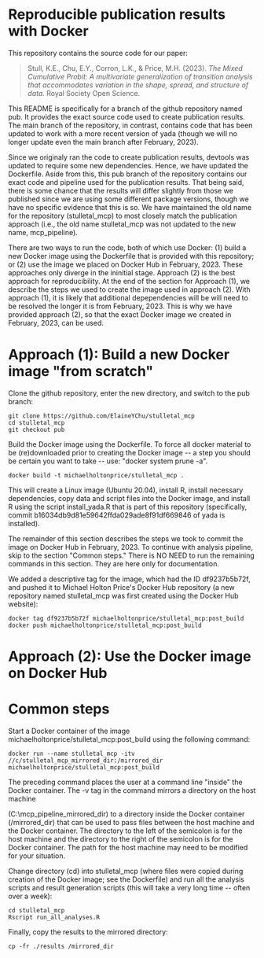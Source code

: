 # Reproducible publication results with Docker
This repository contains the source code for our paper:

> Stull, K.E., Chu, E.Y., Corron, L.K., & Price, M.H. (2023). *The Mixed
 Cumulative Probit: A multivariate generalization of transition analysis that
 accommodates variation in the shape, spread, and structure of data.* Royal
 Society Open Science.  

This README is specifically for a branch of the github repository named pub. It
provides the exact source code used to create publication results. The main
branch of the repository, in contrast, contains code that has been updated to
work with a more recent version of yada (though we will no longer update even
the main branch after February, 2023).

Since we originaly ran the code to create publication results, devtools was
updated to require some new dependencies. Hence, we have updated the
Dockerfile. Aside from this, this pub branch of the repository contains our
exact code and pipeline used for the publication results. That being said,
there is some chance that the results will differ slightly from those we
published since we are using some different package versions, though we have
no specific evidence that this is so. We have maintained the old name for
the repository (stulletal_mcp) to most closely match the publication approach
(i.e., the old name stulletal_mcp was not updated to the new name,
mcp_pipeline).

There are two ways to run the code, both of which use Docker: (1) build a new
Docker image using the Dockerfile that is provided with this repository; or (2)
use the image we placed on Docker Hub in February, 2023. These approaches only
diverge in the ininitial stage. Approach (2) is the best approach for
reproducibility. At the end of the section for Approach (1), we describe the
steps we used to create the image used in approach (2). With approach (1), it
is likely that additional depependencies will be will need to be resolved the
longer it is from February, 2023. This is why we have provided approach (2), so
that the exact Docker image we created in February, 2023, can be used.

# Approach (1): Build a new Docker image "from scratch"

Clone the github repository, enter the new directory, and switch to the pub
branch:

```console
git clone https://github.com/ElaineYChu/stulletal_mcp
cd stulletal_mcp
git checkout pub
```

Build the Docker image using the Dockerfile. To force all docker material to
be (re)downloaded prior to creating the Docker image -- a step you should be
certain you want to take -- use: "docker system prune -a".

```console
docker build -t michaelholtonprice/stulletal_mcp .
```

This will create a Linux image (Ubuntu 20.04), install R, install necessary
dependencies, copy data and script files into the Docker image, and install R
using the script install_yada.R that is part of this repository (specifically,
commit b16034db9d81e59642ffda029ade8f91df669846 of yada is installed).

The remainder of this section describes the steps we took to commit the image
on Docker Hub in February, 2023. To continue with analysis pipeline, skip to
the section "Common steps." There is NO NEED to run the remaining commands in
this section. They are here only for documentation.

We added a descriptive tag for the image, which had the ID df9237b5b72f, and
pushed it to Michael Holton Price's Docker Hub repository (a new repository
named stulletal_mcp was first created using the Docker Hub website):

```console
docker tag df9237b5b72f michaelholtonprice/stulletal_mcp:post_build
docker push michaelholtonprice/stulletal_mcp:post_build
```

# Approach (2): Use the Docker image on Docker Hub

# Common steps
Start a Docker container of the image michaelholtonprice/stulletal_mcp:post_build
using the following command:

```console
docker run --name stulletal_mcp -itv //c/stulletal_mcp_mirrored_dir:/mirrored_dir michaelholtonprice/stulletal_mcp:post_build
```

The preceding command places the user at a command line "inside" the Docker
container. The -v tag in the command mirrors a directory on the host machine

(C:\mcp_pipeline_mirrored_dir) to a directory inside the Docker container
(/mirrored_dir) that can be used to pass files between the host machine and the
Docker container. The directory to the left of the semicolon is for the host
machine and the directory to the right of the semicolon is for the Docker
container. The path for the host machine may need to be modified for your
situation.

Change directory (cd) into stulletal_mcp (where files were copied during
creation of the Docker image; see the Dockerfile) and run all the analysis
scripts and result generation scripts (this will take a very long time --
often over a week):

```console
cd stulletal_mcp
Rscript run_all_analyses.R
```

Finally, copy the results to the mirrored directory:

```console
cp -fr ./results /mirrored_dir
```